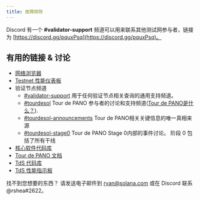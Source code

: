 ```yaml
---
title: 故障排除
---
```


Discord 有一个 **\#validator-support** 频道可以用来联系其他测试网参与者，链接为 [https://discord.gg/pquxPsq](https://discord.gg/pquxPsq)。

## 有用的链接 & 讨论

- [网络浏览器](http://explorer.solana.com/)
- [Testnet 性能仪表板](https://metrics.panoptis.org:3000/d/monitor-edge/cluster-telemetry-edge?refresh=60s&orgId=2)
- 验证节点频道
  - [\#validator-support](https://discord.gg/rZsenD) 用于任何验证节点相关查询的通用支持频道。
  - [\#tourdesol](https://discord.gg/BdujK2) Tour de PANO 参与者的讨论和支持频道([Tour de PANO是什么？](https://solana.com/tds/)).
  - [\#tourdesol-announcements](https://discord.gg/Q5TxEC) Tour de PANO相关关键信息的唯一真相来源
  - [\#tourdesol-stage0](https://discord.gg/Xf8tES) Tour de PANO Stage 0内部的事件讨论。 阶段 0 包括了所有干线
- [核心软件代码库](https://github.com/panoptisdev/panoptis)
- [Tour de PANO 文档](https://docs.solana.com/tour-de-sol)
- [TdS 代码库](https://github.com/solana-labs/tour-de-sol)
- [TdS 性能指示板](https://metrics.panoptis.org:3000/d/monitor-edge/cluster-telemetry-edge?refresh=1m&from=now-15m&to=now&var-testnet=tds)

找不到您想要的东西？ 请发送电子邮件到 ryan@solana.com 或在 Discord 联系 @rshea\#2622。
